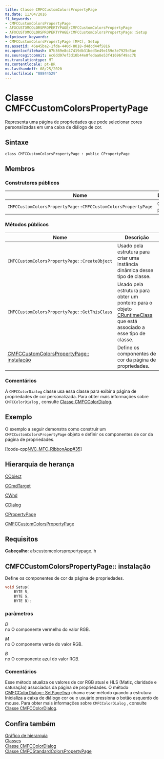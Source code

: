 ```yaml
---
title: Classe CMFCCustomColorsPropertyPage
ms.date: 11/04/2016
f1_keywords:
- CMFCCustomColorsPropertyPage
- AFXCUSTOMCOLORSPROPERTYPAGE/CMFCCustomColorsPropertyPage
- AFXCUSTOMCOLORSPROPERTYPAGE/CMFCCustomColorsPropertyPage::Setup
helpviewer_keywords:
- CMFCCustomColorsPropertyPage [MFC], Setup
ms.assetid: 46a45ba2-1fda-440d-8018-d4dcd44f5816
ms.openlocfilehash: 07b369e8c47419db31bed3e49e159e3e7925d5ae
ms.sourcegitcommit: ec6dd97ef3d10b44e0fedaa8e53f41696f49ac7b
ms.translationtype: MT
ms.contentlocale: pt-BR
ms.lasthandoff: 08/25/2020
ms.locfileid: "88844529"
---
```

# <a name="cmfccustomcolorspropertypage-class"></a>Classe CMFCCustomColorsPropertyPage

Representa uma página de propriedades que pode selecionar cores personalizadas em uma caixa de diálogo de cor.

## <a name="syntax"></a>Sintaxe

```
class CMFCCustomColorsPropertyPage : public CPropertyPage
```

## <a name="members"></a>Membros

### <a name="public-constructors"></a>Construtores públicos

|Nome|Descrição|
|-|-|
|`CMFCCustomColorsPropertyPage::CMFCCustomColorsPropertyPage`|Construtor padrão.|

### <a name="public-methods"></a>Métodos públicos

|Nome|Descrição|
|-|-|
|`CMFCCustomColorsPropertyPage::CreateObject`|Usado pela estrutura para criar uma instância dinâmica desse tipo de classe.|
|`CMFCCustomColorsPropertyPage::GetThisClass`|Usado pela estrutura para obter um ponteiro para o objeto [CRuntimeClass](../../mfc/reference/cruntimeclass-structure.md) que está associado a esse tipo de classe.|
|[CMFCCustomColorsPropertyPage:: instalação](#setup)|Define os componentes de cor da página de propriedades.|

### <a name="remarks"></a>Comentários

A `CMFCColorDialog` classe usa essa classe para exibir a página de propriedades de cor personalizada. Para obter mais informações sobre `CMFCColorDialog` , consulte [Classe CMFCColorDialog](../../mfc/reference/cmfccolordialog-class.md).

## <a name="example"></a>Exemplo

O exemplo a seguir demonstra como construir um `CMFCCustomColorsPropertyPage` objeto e definir os componentes de cor da página de propriedades.

[!code-cpp[NVC_MFC_RibbonApp#35](../../mfc/reference/codesnippet/cpp/cmfccustomcolorspropertypage-class_1.cpp)]

## <a name="inheritance-hierarchy"></a>Hierarquia de herança

[CObject](../../mfc/reference/cobject-class.md)

[CCmdTarget](../../mfc/reference/ccmdtarget-class.md)

[CWnd](../../mfc/reference/cwnd-class.md)

[CDialog](../../mfc/reference/cdialog-class.md)

[CPropertyPage](../../mfc/reference/cpropertypage-class.md)

[CMFCCustomColorsPropertyPage](../../mfc/reference/cmfccustomcolorspropertypage-class.md)

## <a name="requirements"></a>Requisitos

**Cabeçalho:** afxcustomcolorspropertypage. h

## <a name="cmfccustomcolorspropertypagesetup"></a><a name="setup"></a> CMFCCustomColorsPropertyPage:: instalação

Define os componentes de cor da página de propriedades.

```cpp
void Setup(
    BYTE R,
    BYTE G,
    BYTE B);
```

### <a name="parameters"></a>parâmetros

*D*\
no O componente vermelho do valor RGB.

*M*\
no O componente verde do valor RGB.

*B*\
no O componente azul do valor RGB.

### <a name="remarks"></a>Comentários

Esse método atualiza os valores de cor RGB atual e HLS (Matiz, claridade e saturação) associados da página de propriedades. O método [CMFCColorDialog:: SetPageTwo](../../mfc/reference/cmfccolordialog-class.md#setpagetwo) chama esse método quando a estrutura Inicializa a caixa de diálogo cor ou o usuário pressiona o botão esquerdo do mouse. Para obter mais informações sobre `CMFCColorDialog` , consulte [Classe CMFCColorDialog](../../mfc/reference/cmfccolordialog-class.md).

## <a name="see-also"></a>Confira também

[Gráfico de hierarquia](../../mfc/hierarchy-chart.md)<br/>
[Classes](../../mfc/reference/mfc-classes.md)<br/>
[Classe CMFCColorDialog](../../mfc/reference/cmfccolordialog-class.md)<br/>
[Classe CMFCStandardColorsPropertyPage](../../mfc/reference/cmfcstandardcolorspropertypage-class.md)
